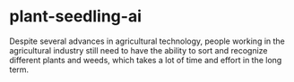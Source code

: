 # plant-seedling-ai
Despite several advances in agricultural technology, people working in the agricultural industry still need to have the ability to sort and recognize different plants and weeds, which takes a lot of time and effort in the long term. 
